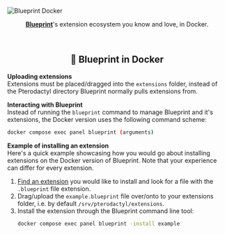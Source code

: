 <!-- Header -->
![Blueprint Docker](https://github.com/BlueprintFramework/docker/assets/103201875/f1c39e6e-afb0-4e24-abd3-508ec883d66b)
<p align="center"><a href="https://github.com/BlueprintFramework/main"><b>Blueprint</b></a>'s extension ecosystem you know and love, in Docker.</p>

<!-- Information -->
<br/><h2 align="center">🐳 Blueprint in Docker</h2>

**Uploading extensions**\
Extensions must be placed/dragged into the `extensions` folder, instead of the Pterodactyl directory Blueprint normally pulls extensions from.

**Interacting with Blueprint**\
Instead of running the `blueprint` command to manage Blueprint and it's extensions, the Docker version uses the following command scheme:
```bash
docker compose exec panel blueprint (arguments)
```

**Example of installing an extension**\
Here's a quick example showcasing how you would go about installing extensions on the Docker version of Blueprint. Note that your experience can differ for every extension.
  1. [Find an extension](https://blueprint.zip/browse) you would like to install and look for a file with the `.blueprint` file extension.
  2. Drag/upload the `example.blueprint` file over/onto to your extensions folder, i.e. by default `/srv/pterodactyl/extensions`.
  3. Install the extension through the Blueprint command line tool:
     ```bash
     docker compose exec panel blueprint -install example
     ```

